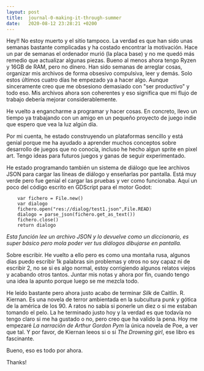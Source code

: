 ```yaml
---
layout: post
title:  journal-0-making-it-through-summer
date:   2020-08-12 23:28:21 +0200
---
```

Hey!! No estoy muerto y el sitio tampoco. La verdad es que han sido unas semanas bastante complicadas y ha costado encontrar la motivación. Hace un par de semanas el ordenador murió (la placa base) y no me quedó más remedio que actualizar algunas piezas. Bueno al menos ahora tengo Ryzen y 16GB de RAM, pero no dinero. Han sido semanas de arreglar cosas, organizar mis archivos de forma obsesivo compulsiva, leer y demás. Solo estos últimos cuatro días he empezado ya a hacer algo. Aunque sinceramente creo que me obsesiono demasiado con "ser productivo" y todo eso. Mis archivos ahora son coherentes y eso significa que mi flujo de trabajo debería mejorar considerablemente.

He vuelto a engancharme a programar y hacer cosas. En concreto, llevo un tiempo ya trabajando con un amigo en un pequeño proyecto de juego indie que espero que vea la luz algún día. 

Por mi cuenta, he estado construyendo un plataformas sencillo y está genial porque me ha ayudado a aprender muchos conceptos sobre desarrollo de juegos que no conocía, incluso he hecho algun sprite en pixel art. Tengo ideas para futuros juegos y ganas de seguir experimentado.

He estado programando también un sistema de diálogo que lee archivos JSON para cargar las líneas de diálogo y enseñarlas por pantalla. Está muy verde pero fue genial el cargar las pruebas y ver como funcionaba. Aquí un poco del código escrito en GDScript para el motor Godot:

```func read_file() -> Dictionary:
	var fichero = File.new()
	var dialogo
	fichero.open("res://dialog/test1.json",File.READ)
	dialogo = parse_json(fichero.get_as_text())
	fichero.close()
	return dialogo
```

*Esta función lee un archivo JSON y lo devuelve como un diccionario, es super básico pero mola poder ver tus diálogos dibujarse en pantalla.*

Sobre escribir. He vuelto a ello pero es como una montaña rusa, algunos días puedo escribir 1k palabras sin problemas y otros no soy capaz ni de escribir 2, no se si es algo normal, estoy corrigiendo algunos relatos viejos y acabando otros tantos. Juntar mis notas y ahora por fin, cuando tengo una idea la apunto porque luego se me mezcla todo.

He leído bastante pero ahora justo acabo de terminar *Silk* de Caitlín. R. Kiernan. Es una novela de terror ambientada en la subcultura punk y gótica de la américa de los 90. A ratos no sabía si ponerle un diez o si me estaban tomando el pelo. La he terminado justo hoy y la verdad es que todavía no tengo claro si me ha gustado o no, pero creo que ha valido la pena. Hoy me empezaré *La narración de Arthur Gordon Pym* la única novela de Poe, a ver que tal. Y por favor, de Kiernan leeos si o si *The Drowning girl*, ese libro es fascinante.

Bueno, eso es todo por ahora.

Thanks!




